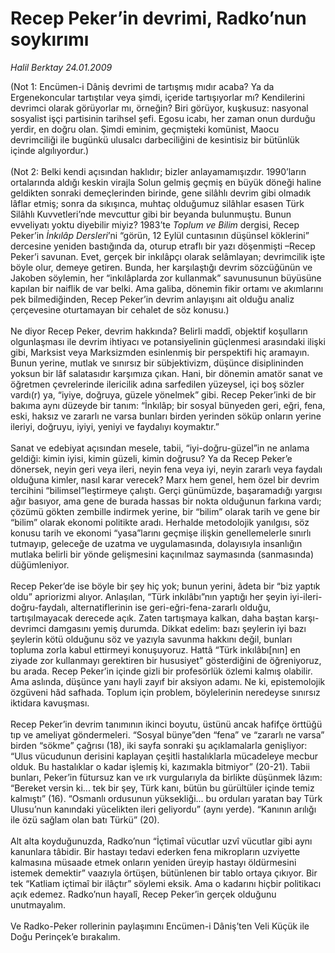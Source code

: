 # Recep Peker’in devrimi, Radko’nun soykırımı

*Halil Berktay 24.01.2009*

<div class="taraf_structure_2col_1zq">
<div class="margen_n">



 <p>(Not 1: Encümen-i Dâniş devrimi de tartışmış mıdır acaba? Ya da Ergenekoncular tartıştılar veya şimdi, içeride tartışıyorlar mı? Kendilerini devrimci olarak görüyorlar mı, örneğin? Biri görüyor, kuşkusuz: nasyonal sosyalist işçi partisinin tarihsel şefi. Egosu icabı, her zaman onun durduğu yerdir, en doğru olan. Şimdi eminim, geçmişteki komünist, Maocu devrimciliği ile bugünkü ulusalcı darbeciliğini de kesintisiz bir bütünlük içinde algılıyordur.) <br/><br/>(Not 2: Belki kendi açısından haklıdır; bizler anlayamamışızdır. 1990’ların ortalarında aldığı keskin virajla Solun gelmiş geçmiş en büyük döneği haline geldikten sonraki demeçlerinden birinde, gene silâhlı devrim gibi olmadık lâflar etmiş; sonra da sıkışınca, muhtaç olduğumuz silâhlar esasen Türk Silâhlı Kuvvetleri’nde mevcuttur gibi bir beyanda bulunmuştu. Bunun evveliyatı yoktu diyebilir miyiz? 1983’te <i>Toplum ve Bilim</i> dergisi, Recep Peker’in <i>İnkılâp Dersleri</i>’ni “görün, 12 Eylül cuntasının düşünsel köklerini” dercesine yeniden bastığında da, oturup etraflı bir yazı döşenmişti –Recep Peker’i savunan. Evet, gerçek bir inkılâpçı olarak selâmlayan; devrimcilik işte böyle olur, demeye getiren. Bunda, her karşılaştığı devrim sözcüğünün ve Jakoben söylemin, her “inkılâplarda zor kullanmak” savunusunun büyüsüne kapılan bir naiflik de var belki. Ama galiba, dönemin fikir ortamı ve akımlarını pek bilmediğinden, Recep Peker’in devrim anlayışını ait olduğu analiz çerçevesine oturtamayan bir cehalet de söz konusu.) <br/><br/>Ne diyor Recep Peker, devrim hakkında? Belirli maddî, objektif koşulların olgunlaşması ile devrim ihtiyacı ve potansiyelinin güçlenmesi arasındaki ilişki gibi, Marksist veya Marksizmden esinlenmiş bir perspektifi hiç aramayın. Bunun yerine, mutlak ve sınırsız bir sübjektivizm, düşünce disiplininden yoksun bir lâf salatasıdır karşımıza çıkan. Hani, bir dönemin amatör sanat ve öğretmen çevrelerinde ilericilik adına sarfedilen yüzeysel, içi boş sözler vardı(r) ya, “iyiye, doğruya, güzele yönelmek” gibi. Recep Peker’inki de bir bakıma aynı düzeyde bir tanım: “İnkılâp; bir sosyal bünyeden geri, eğri, fena, eski, haksız ve zararlı ne varsa bunları birden yerinden söküp onların yerine ileriyi, doğruyu, iyiyi, yeniyi ve faydalıyı koymaktır.” <br/><br/>Sanat ve edebiyat açısından mesele, tabii, “iyi-doğru-güzel”in ne anlama geldiği: kimin iyisi, kimin güzeli, kimin doğrusu? Ya da Recep Peker’e dönersek, neyin geri veya ileri, neyin fena veya iyi, neyin zararlı veya faydalı olduğuna kimler, nasıl karar verecek? Marx hem genel, hem özel bir devrim tercihini “bilimsel”leştirmeye çalıştı. Gerçi günümüzde, başaramadığı yargısı ağır basıyor, ama gene de burada hassas bir nokta olduğunun farkına vardı; çözümü gökten zembille indirmek yerine, bir “bilim” olarak tarih ve gene bir “bilim” olarak ekonomi politikte aradı. Herhalde metodolojik yanılgısı, söz konusu tarih ve ekonomi “yasa”larını geçmişe ilişkin genellemelerle sınırlı tutmayıp, geleceğe de uzatma ve uygulamasında, dolayısıyla insanlığın mutlaka belirli bir yönde gelişmesini kaçınılmaz saymasında (sanmasında) düğümleniyor. <br/><br/>Recep Peker’de ise böyle bir şey hiç yok; bunun yerini, âdeta bir “biz yaptık oldu” apriorizmi alıyor. Anlaşılan, “Türk inkılâbı”nın yaptığı her şeyin iyi-ileri-doğru-faydalı, alternatiflerinin ise geri-eğri-fena-zararlı olduğu, tartışılmayacak derecede açık. Zaten tartışmaya kalkan, daha baştan karşı-devrimci damgasını yemiş durumda. Dikkat edelim: bazı şeylerin iyi bazı şeylerin kötü olduğunu söz ve yazıyla savunma hakkını değil, bunları topluma zorla kabul ettirmeyi konuşuyoruz. Hattâ “Türk inkılâbı[nın] en ziyade zor kullanmayı gerektiren bir hususiyet” gösterdiğini de öğreniyoruz, bu arada. Recep Peker’in içinde gizli bir profesörlük özlemi kalmış olabilir. Ama aslında, düşünce yanı hayli zayıf bir aksiyon adamı. Ne ki, epistemolojik özgüveni hâd safhada. Toplum için problem, böylelerinin neredeyse sınırsız iktidara kavuşması. <br/><br/>Recep Peker’in devrim tanımının ikinci boyutu, üstünü ancak hafifçe örttüğü tıp ve ameliyat göndermeleri. “Sosyal bünye”den “fena” ve “zararlı ne varsa” birden “sökme” çağrısı (18), iki sayfa sonraki şu açıklamalarla genişliyor: “Ulus vücudunun derisini kaplayan çeşitli hastalıklarla mücadeleye mecbur olduk. Bu hastalıklar o kadar işlemiş ki, kazımakla bitmiyor” (20-21). Tabii bunları, Peker’in fütursuz kan ve ırk vurgularıyla da birlikte düşünmek lâzım: “Bereket versin ki... tek bir şey, Türk kanı, bütün bu gürültüler içinde temiz kalmıştı” (16). “Osmanlı ordusunun yüksekliği... bu orduları yaratan bay Türk Ulusu’nun kanındaki yücelikten ileri geliyordu” (aynı yerde). “Kanının arılığı ile özü sağlam olan batı Türkü” (20). <br/><br/>Alt alta koyduğunuzda, Radko’nun “İçtimaî vücutlar uzvî vücutlar gibi aynı kanunlara tâbidir. Bir hastayı tedavi ederken fena mikropların uzviyette kalmasına müsaade etmek onların yeniden üreyip hastayı öldürmesini istemek demektir” vaazıyla örtüşen, bütünlenen bir tablo ortaya çıkıyor. Bir tek “Katliam içtimaî bir ilâçtır” söylemi eksik. Ama o kadarını hiçbir politikacı açık edemez. Radko’nun hayalî, Recep Peker’in gerçek olduğunu unutmayalım. <br/><br/>Ve Radko-Peker rollerinin paylaşımını Encümen-i Dâniş’ten Veli Küçük ile Doğu Perinçek’e bırakalım.</p>
<br/>
<br/>
<br/>



<br/>


<div id="taraf_not">
</div>

</div>


</div>
